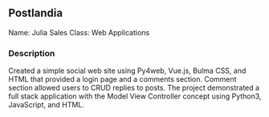 ## Postlandia

Name: Julia Sales
Class: Web Applications

### Description

Created a simple social web site using Py4web, Vue.js, Bulma CSS, and HTML that provided a login page and a comments section. Comment section allowed users to CRUD replies to posts. The project demonstrated a full stack application with the Model View Controller concept using Python3, JavaScript, and HTML.
